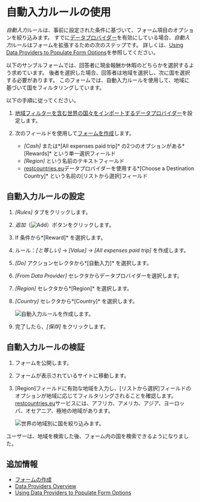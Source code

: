 # 自動入力ルールの使用

*自動入力*ルールは、事前に設定された条件に基づいて、フォーム項目のオプションを絞り込みます。 すでに[データプロバイダー](../data-providers/data-providers-overview.md)を有効にしている場合、*自動入力*ルールはフォームを拡張するための次のステップです。 詳しくは、[Using Data Providers to Populate Form Options](../data-providers/using-data-providers-to-populate-form-options.md)を参照してください。

以下のサンプルフォームでは、回答者に現金報酬か休暇のどちらかを選択するよう求めています。 後者を選択した場合、回答者は地域を選択し、次に国を選択する必要があります。 このフォームでは、自動入力ルールを使用して、地域に基づいて国をフィルタリングしています。

以下の手順に従ってください。

1.  [地域フィルターを含む世界の国々をインポートするデータプロバイダー](../data-providers/using-data-providers-to-populate-form-options.md)を設定します。

2.  次のフィールドを使用して[フォームを作成](../creating-and-managing-forms/creating-forms.md)します。

      - *[Cash]* または*[All expenses paid trip]* の2つのオプションがある*[Rewards]* という単一選択フィールド
      - *[Region]* という名前のテキストフィールド
      - [restcountries.eu](https://restcountries.eu)データプロバイダーを使用する*[Choose a Destination Country]* という名前の[リストから選択]フィールド

## 自動入力ルールの設定

1.  *[Rules]* タブをクリックします。

2.  *追加*（![Add](../../../images/icon-add.png)）ボタンをクリックします。

3.  If 条件から*[Reward]* を選択します。

4.  ルール：*[と等しい]* → *[Value]* → *[All expenses paid trip]* を作成します。

5.  *[Do]* アクションセレクタから*[自動入力]* を選択します。

6.  *[From Data Provider]* セレクタからデータプロバイダーを選択します。

7.  *[Region]* セレクタから*[Region]* を選択します。

8.  *[Country]* セレクタから*[Country]* を選択します。

    ![自動入力ルールを作成します。](./using-the-autofill-rule/images/01.png)

9.  完了したら、*[保存]* をクリックします。

## 自動入力ルールの検証

1.  フォームを公開します。

2.  フォームが表示されているサイトに移動します。

3.  [Region]フィールドに有効な地域を入力し、[リストから選択]フィールドのオプションが地域に応じてフィルタリングされることを確認します。 [restcountries.eu](https://restcountries.eu)サービスには、アフリカ、アメリカ、アジア、ヨーロッパ、オセアニア、極地の地域があります。

    ![世界の地域別に国を絞り込みます。](./using-the-autofill-rule/images/02.gif)

ユーザーは、地域を検索した後、フォーム内の国を検索できるようになりました。

## 追加情報

  - [フォームの作成](../creating-and-managing-forms/creating-forms.md)
  - [Data Providers Overview](../data-providers/data-providers-overview.md)
  - [Using Data Providers to Populate Form Options](../data-providers/using-data-providers-to-populate-form-options.md)
